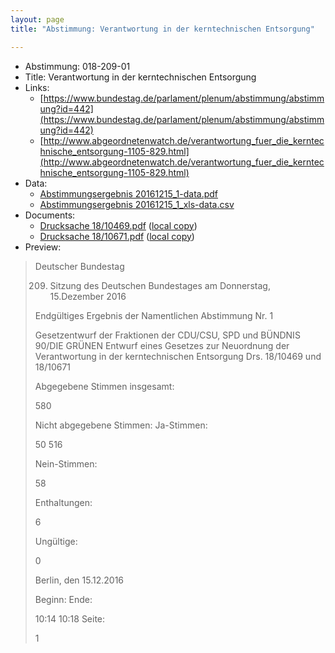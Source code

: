 ```yaml
---
layout: page
title: "Abstimmung: Verantwortung in der kerntechnischen Entsorgung"

---
```


* Abstimmung: 018-209-01
* Title: Verantwortung in der kerntechnischen Entsorgung
* Links: 
    * [https://www.bundestag.de/parlament/plenum/abstimmung/abstimmung?id=442](https://www.bundestag.de/parlament/plenum/abstimmung/abstimmung?id=442)
    * [http://www.abgeordnetenwatch.de/verantwortung_fuer_die_kerntechnische_entsorgung-1105-829.html](http://www.abgeordnetenwatch.de/verantwortung_fuer_die_kerntechnische_entsorgung-1105-829.html)
* Data: 
    * [Abstimmungsergebnis 20161215_1-data.pdf](/res/abstimmungsliste/20161215_1-data.pdf)
    * [Abstimmungsergebnis 20161215_1_xls-data.csv](/res/abstimmungsliste/analyses/20161215_1_xls-data.csv)
* Documents: 
    * [Drucksache 18/10469.pdf](http://dip21.bundestag.de/dip21/btd/18/104/1810469.pdf) ([local copy](/res/abstimmungsdaten/018-209-01/1810469.pdf))
    * [Drucksache 18/10671.pdf](http://dip21.bundestag.de/dip21/btd/18/106/1810671.pdf) ([local copy](/res/abstimmungsdaten/018-209-01/1810671.pdf))
* Preview: 
> Deutscher Bundestag
> 
> 209. Sitzung des Deutschen Bundestages
> am Donnerstag, 15.Dezember 2016
> 
> Endgültiges Ergebnis der Namentlichen Abstimmung Nr. 1
> 
> Gesetzentwurf der Fraktionen der CDU/CSU, SPD und BÜNDNIS 90/DIE GRÜNEN
> Entwurf eines Gesetzes zur Neuordnung der Verantwortung in der kerntechnischen
> Entsorgung
> Drs. 18/10469 und 18/10671
> 
> Abgegebene Stimmen insgesamt:
> 
> 580
> 
> Nicht abgegebene Stimmen:
> Ja-Stimmen:
> 
> 50
> 516
> 
> Nein-Stimmen:
> 
> 58
> 
> Enthaltungen:
> 
> 6
> 
> Ungültige:
> 
> 0
> 
> Berlin, den 15.12.2016
> 
> Beginn:
> Ende:
> 
> 10:14
> 10:18
> Seite:
> 
> 1
> 
> 
